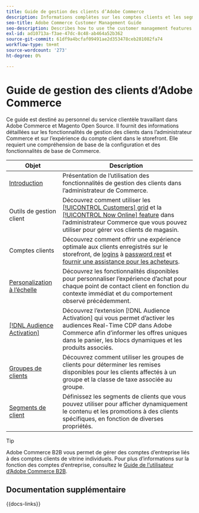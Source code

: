 ```yaml
---
title: Guide de gestion des clients d’Adobe Commerce
description: Informations complètes sur les comptes clients et les segments pour les administrateurs Adobe Commerce et Magento Open Source, y compris la configuration.
seo-title: Adobe Commerce Customer Management Guide
seo-description: Describes how to use the customer management features in Adobe Commerce or Magento Open Source.
exl-id: ad10713a-f3ae-47dc-8c48-ab464a52b362
source-git-commit: 61df9a4bcfaf09491ae2d353478ceb281082fa74
workflow-type: tm+mt
source-wordcount: '273'
ht-degree: 0%

---
```



# Guide de gestion des clients d’Adobe Commerce

Ce guide est destiné au personnel du service clientèle travaillant dans Adobe Commerce et Magento Open Source. Il fournit des informations détaillées sur les fonctionnalités de gestion des clients dans l’administrateur Commerce et sur l’expérience du compte client dans le storefront. Elle requiert une compréhension de base de la configuration et des fonctionnalités de base de Commerce.

| Objet | Description |
| ------- | ----------- |
| [Introduction](customers-introduction.md) | Présentation de l’utilisation des fonctionnalités de gestion des clients dans l’administrateur de Commerce. |
| Outils de gestion client | Découvrez comment utiliser les [[!UICONTROL Customers] grid](customers-all.md) et la [[!UICONTROL Now Online] feature](now-online.md) dans l’administrateur Commerce que vous pouvez utiliser pour gérer vos clients de magasin. |
| Comptes clients | Découvrez comment offrir une expérience optimale aux clients enregistrés sur le storefront, de [logins](login-landing-page.md) à [password rest](password-reset.md) et [fournir une assistance pour les acheteurs](login-as-customer.md). |
| [Personalization à l’échelle](personalize-scale.md) | Découvrez les fonctionnalités disponibles pour personnaliser l’expérience d’achat pour chaque point de contact client en fonction du contexte immédiat et du comportement observé précédemment. |
| [[!DNL Audience Activation]](audience-activation.md) | Découvrez l’extension [!DNL Audience Activation] qui vous permet d’activer les audiences Real-Time CDP dans Adobe Commerce afin d’informer les offres uniques dans le panier, les blocs dynamiques et les produits associés. |
| [Groupes de clients](customer-groups.md) | Découvrez comment utiliser les groupes de clients pour déterminer les remises disponibles pour les clients affectés à un groupe et la classe de taxe associée au groupe. |
| [Segments de client](customer-segments.md) | Définissez les segments de clients que vous pouvez utiliser pour afficher dynamiquement le contenu et les promotions à des clients spécifiques, en fonction de diverses propriétés. |

>[!TIP]
>
>Adobe Commerce B2B vous permet de gérer des comptes d’entreprise liés à des comptes clients de vitrine individuels. Pour plus d’informations sur la fonction des comptes d’entreprise, consultez le [Guide de l’utilisateur d’Adobe Commerce B2B](../b2b/account-companies.md).

## Documentation supplémentaire

{{docs-links}}

